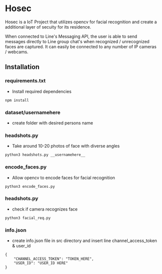 # Hosec

Hosec is a IoT Project that utilizes opencv for facial recognition and create a additional layer of secuity for its residence.

When connected to Line's Messaging API, the user is able to send messages directly to Line group chat's when recognized / unrecognized faces are captured. It can easily be connected to any number of IP cameras / webcams.

## Installation

###  requirements.txt

- Install required dependencies
```
npm install
```

### dataset/__usernamehere__
- create folder with desired persons name

### headshots.py
- Take around 10-20 photos of face with diverse angles
```
python3 headshots.py __usernamehere__
```

### encode_faces.py
- Allow opencv to encode faces for facial recognition
```
python3 encode_faces.py
```

### headshots.py
- check if camera recognizes face
```
python3 facial_req.py
```

### info.json
- create info.json file in src directory and insert line channel_access_token & user_id
```
{
    "CHANNEL_ACCESS_TOKEN": "TOKEN_HERE",
    "USER_ID": "USER_ID HERE"
}
```